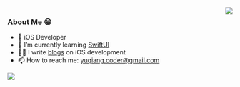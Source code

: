 <img align="right" src="https://github-readme-stats.vercel.app/api/top-langs/?username=YQqiang&hide=CSS,shell" />

### About Me 😁
* 📱 iOS Developer
* 🌱 I’m currently learning [SwiftUI](https://developer.apple.com/xcode/swiftui/)
* ✍🏻 I write [blogs](http://yuqiangcoder.com/) on iOS development
* 📫 How to reach me: yuqiang.coder@gmail.com

<img src="https://github-readme-stats.vercel.app/api?username=YQqiang&show_icons=true&icon_color=007aff&text_color=333&bg_color=fff&hide_title=true" />

